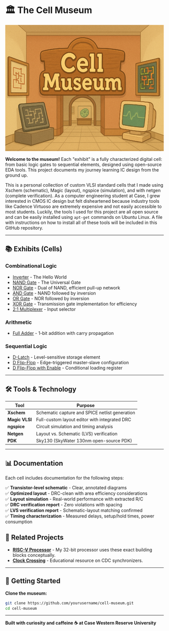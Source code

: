 # 🏛️ The Cell Museum
<p align="center">
  <img src="./CellMuseum.png" height=400px />
</p>

**Welcome to the museum!** Each "exhibit" is a fully characterized digital cell: from basic logic gates to sequential elements, designed using open-source EDA tools. This project documents my journey learning IC design from the ground up.

This is a personal collection of custom VLSI standard cells that I made using Xschem (schematic), Magic (layout), ngspice (simulation), and with netgen (complete verification). As a computer
engineering student at Case, I grew interested in CMOS IC design but felt disheartened because industry tools like Cadence Virtuoso are extremely expensive and not easily accessible to most students. Luckily, the tools I used for this project are all open source and can be easily installed using `apt-get` commands on Ubuntu Linux. A file with instructions on how to install all of these tools will be included in this GitHub repository.

---

## 📚 Exhibits (Cells)

### Combinational Logic
- [Inverter](./combinational/inverter/) - The Hello World
- [NAND Gate](./combinational/nand/) - The Universal Gate
- [NOR Gate](./combinational/nor/) - Dual of NAND, efficient pull-up network
- [AND Gate](./combinational/and/) - NAND followed by inversion
- [OR Gate](./combinational/or/) - NOR followed by inversion
- [XOR Gate](./combinational/xor/) - Transmission gate implementation for efficiency
- [2:1 Multiplexer](./combinational/mux2/) - Input selector

### Arithmetic
- [Full Adder](./arithmetic/full_adder/) - 1-bit addition with carry propagation

### Sequential Logic
- [D-Latch](./sequential/d_latch/) - Level-sensitive storage element
- [D Flip-Flop](./sequential/d_flipflop/) - Edge-triggered master-slave configuration
- [D Flip-Flop with Enable](./sequential/d_ff_en/) - Conditional loading register

---

## 🛠️ Tools & Technology

| Tool | Purpose |
|------|---------|
| **Xschem** | Schematic capture and SPICE netlist generation |
| **Magic VLSI** | Full-custom layout editor with integrated DRC |
| **ngspice** | Circuit simulation and timing analysis |
| **Netgen** | Layout vs. Schematic (LVS) verification |
| **PDK** | Sky130 (SkyWater 130nm open-source PDK) |

---

## 📊 Documentation

Each cell includes documentation for the following steps:

✅ **Transistor-level schematic** - Clear, annotated diagrams  
✅ **Optimized layout** - DRC-clean with area efficiency considerations  
✅ **Layout simulation** - Real-world performance with extracted R/C  
✅ **DRC verification report** - Zero violations with spacing <br>
✅ **LVS verification report** - Schematic-layout matching confirmed  
✅ **Timing characterization** - Measured delays, setup/hold times, power consumption  

## 🔗 Related Projects

- **[RISC-V Processor](https://github.com/AxC1271/RISCV-CPU)** - My 32-bit processor uses these exact building blocks conceptually.
- **[Clock Crossing](https://github.com/AxC1271/ClockCrossing)** - Educational resource on CDC synchronizers.

---

## 🎫 Getting Started

**Clone the museum:**
```bash
git clone https://github.com/yourusername/cell-museum.git
cd cell-museum
```

---

**Built with curiosity and caffeine ☕ at Case Western Reserve University**
